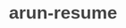# arun-resume
<!DOCTYPE html>
<html>
  <head>
    <meta charset="UTF-8">
    <title>Resume</title>
    <style>
      /* CSS STYLES HERE */
      body {
        font-family: Arial, sans-serif;
        font-size: 16px;
        color: #444;
        background-image: url('https://si.wsj.net/public/resources/images/BN-WX524_code_M_20180109162535.jpg');
        background-repeat: no-repeat;
        background-size: cover;
      }
      header {
        background-color: #fff;
        opacity: 0.8;
        padding: 20px;
        text-align: center;
      }
      h1, h2 {
        margin: 0;
        padding: 0;
      }
      img {
        width: 150px;
        border-radius: 50%;
        margin-bottom: 10px;
      }
      main {
        background-color: #fff;
        opacity: 0.9;
        padding: 20px;
      }
      section {
        margin-bottom: 20px;
      }
      h3 {
        margin-top: 0;
        color:green
      }
      ul {
        margin: 0;
        padding: 0;
        list-style: none;
      }
      li {
        margin-bottom: 5px;
        color:blue
      }
      
      /* ADDITIONAL STYLES HERE */
    </style>
  </head>
  <body>
    <header>
      <!-- ADD YOUR PICTURE HERE -->
      <img src="https://i.pinimg.com/originals/6e/3a/51/6e3a51d40110574e50667c242d521325.png" alt="Your Picture">
      <h1>Arun Gowtham</h1>
      <h2>Student Resume</h2>
    </header>
    <main>
      <section>
        <h3>CONTACT</h3>
        <ul>
          <li>Email:gowthamarun1026@gmail.com</li>
          <li>Phone:8438381026</li>
          <li>Address:anna main st,madurai-16</li>
        </ul>
      </section>
      <section>
        <h3>EDUCATION</h3>
        <ul>
          <li>10th-S.B.O.A.mat.hr.sec.school</li>
          <li>12th-S.B.O.A.mat.hr.sec.school</li>
        </ul>
      </section>
      <section>
        <h3>EXPERIENCE</h3>
        <ul>
          <li>10th%-77</li>
          <li>12th%-72</li>
        </ul>
      </section>
      <section>
        <h3>SKILLS</h3>
        <ul>
          <li>Basics in python</li>
          <li>Basics in html</li>
          <li>css</li>
         
        </ul>
      </section>
    </main>
  </body>
</html>

